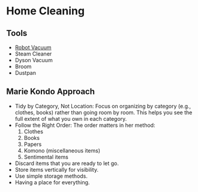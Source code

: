 # Home Cleaning

## Tools

- [Robot Vacuum](https://en.wikipedia.org/wiki/Roomba)
- Steam Cleaner
- Dyson Vacuum
- Broom
- Dustpan

## Marie Kondo Approach

- Tidy by Category, Not Location: Focus on organizing by category (e.g., clothes, books) rather than going room by room. This helps you see the full extent of what you own in each category.
- Follow the Right Order: The order matters in her method:
  1.  Clothes
  2.  Books
  3.  Papers
  4.  Komono (miscellaneous items)
  5.  Sentimental items
- Discard items that you are ready to let go.
- Store items vertically for visibility.
- Use simple storage methods.
- Having a place for everything.
